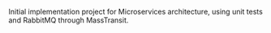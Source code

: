 Initial implementation project for Microservices architecture, using unit tests and RabbitMQ through MassTransit.
